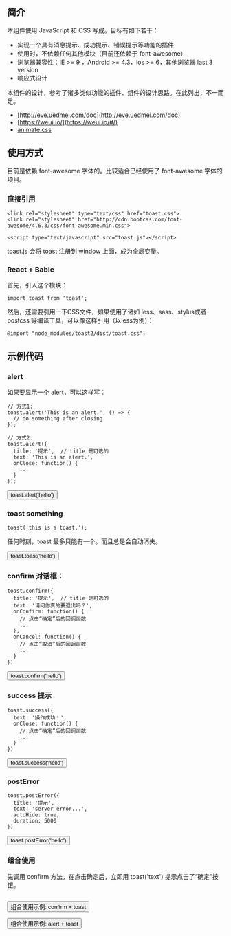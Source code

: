 ## 简介

本组件使用 JavaScript 和 CSS 写成。目标有如下若干：

+ 实现一个具有消息提示、成功提示、错误提示等功能的插件
+ 使用时，不依赖任何其他模块（目前还依赖于 font-awesome）
+ 浏览器兼容性：IE >= 9 ，Android >= 4.3，ios >= 6，其他浏览器 last 3 version
+ 响应式设计


本组件的设计，参考了诸多类似功能的插件、组件的设计思路。在此列出，不一而足。

+ [http://eve.uedmei.com/doc](http://eve.uedmei.com/doc)
+ [https://weui.io/](https://weui.io/#/)
+ [animate.css](http://daneden.github.io/animate.css/)


## 使用方式

目前是依赖 font-awesome 字体的。比较适合已经使用了 font-awesome 字体的项目。

### 直接引用

```
<link rel="stylesheet" type="text/css" href="toast.css">
<link rel="stylesheet" href="http://cdn.bootcss.com/font-awesome/4.6.3/css/font-awesome.min.css">
```

```
<script type="text/javascript" src="toast.js"></script>
```

toast.js 会将 toast 注册到 window 上面，成为全局变量。

### React + Bable

首先，引入这个模块：

```
import toast from 'toast';
```

然后，还需要引用一下CSS文件，如果使用了诸如 less、sass、stylus或者postcss 等编译工具，可以像这样引用（以less为例）：

```
@import "node_modules/toast2/dist/toast.css";
```

## 示例代码

### alert

如果要显示一个 alert，可以这样写：

```
// 方式1:
toast.alert('This is an alert.', () => {
  // do something after closing
});

// 方式2:
toast.alert({
  title: '提示',  // title 是可选的
  text: 'This is an alert.',
  onClose: function() {
    ...
  }
});
```

<button class="btn btn-success" name="alert">toast.alert('hello')</button>

### toast something

```
toast('this is a toast.');
```

任何时刻，toast 最多只能有一个。而且总是会自动消失。

<button class="btn btn-success" name="toast">toast.toast('hello')</button>

### confirm 对话框：

```
toast.confirm({
  title: '提示',  // title 是可选的
  text: '请问你真的要退出吗？',
  onConfirm: function() {
    // 点击“确定”后的回调函数
    ...
  },
  onCancel: function() {
    // 点击“取消”后的回调函数
    ...
  }
})
```

<button class="btn btn-success" name="confirm">toast.confirm('hello')</button>


### success 提示

```
toast.success({
  text: '操作成功！',
  onClose: function() {
    // 点击“确定”后的回调函数
    ...
  }
})
```

<button class="btn btn-success" name="success">toast.success('hello')</button>

### postError

```
toast.postError({
  title: '提示',
  text: 'server error...',
  autoHide: true,
  duration: 5000
})
```

<button class="btn btn-success" name="postError">toast.postError('hello')</button>


### 组合使用

先调用 confirm 方法，在点击确定后，立即用 toast('text') 提示点击了“确定”按钮。

```
```

<button class="btn btn-success" name="confirm-and-toast">组合使用示例: confirm + toast</button>


<button class="btn btn-success" name="alert-and-toast">组合使用示例: alert + toast</button>

<br />
<br />
<br />
